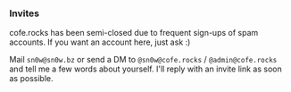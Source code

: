 ### Invites

cofe.rocks has been semi-closed due to frequent sign-ups of spam accounts.
If you want an account here, just ask :)

Mail `sn0w@sn0w.bz` or send a DM to `@sn0w@cofe.rocks` / `@admin@cofe.rocks` and tell me a few words about yourself.
I'll reply with an invite link as soon as possible.

